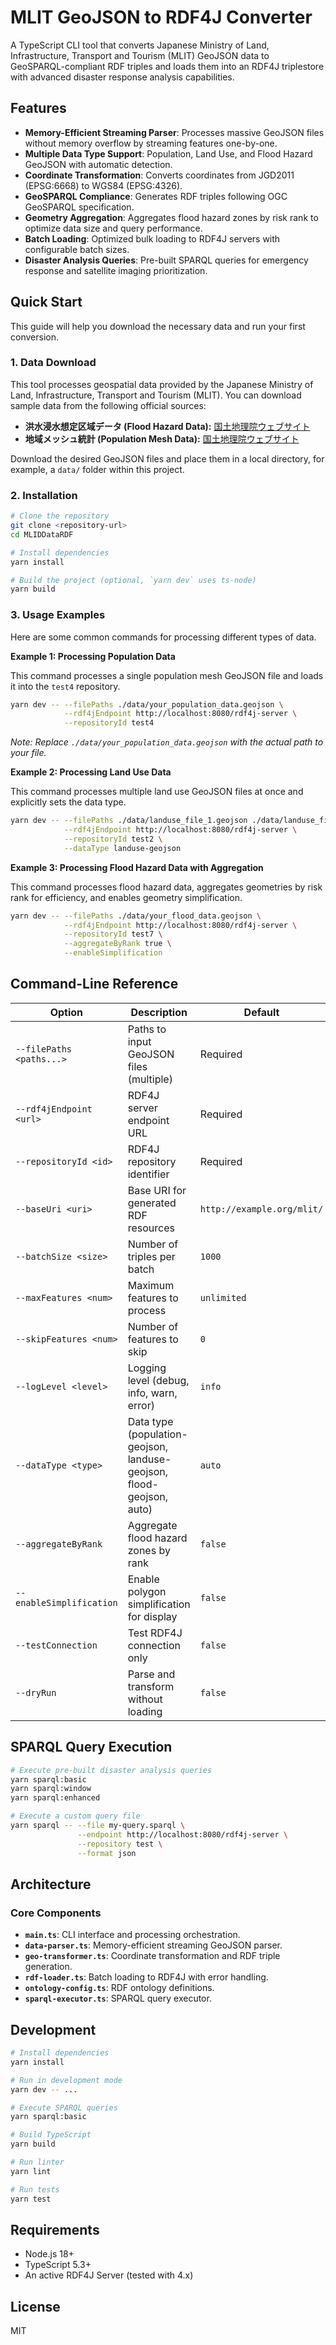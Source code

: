 # MLIT GeoJSON to RDF4J Converter

A TypeScript CLI tool that converts Japanese Ministry of Land, Infrastructure, Transport and Tourism (MLIT) GeoJSON data to GeoSPARQL-compliant RDF triples and loads them into an RDF4J triplestore with advanced disaster response analysis capabilities.

## Features

- **Memory-Efficient Streaming Parser**: Processes massive GeoJSON files without memory overflow by streaming features one-by-one.
- **Multiple Data Type Support**: Population, Land Use, and Flood Hazard GeoJSON with automatic detection.
- **Coordinate Transformation**: Converts coordinates from JGD2011 (EPSG:6668) to WGS84 (EPSG:4326).
- **GeoSPARQL Compliance**: Generates RDF triples following OGC GeoSPARQL specification.
- **Geometry Aggregation**: Aggregates flood hazard zones by risk rank to optimize data size and query performance.
- **Batch Loading**: Optimized bulk loading to RDF4J servers with configurable batch sizes.
- **Disaster Analysis Queries**: Pre-built SPARQL queries for emergency response and satellite imaging prioritization.

## Quick Start

This guide will help you download the necessary data and run your first conversion.

### 1. Data Download

This tool processes geospatial data provided by the Japanese Ministry of Land, Infrastructure, Transport and Tourism (MLIT). You can download sample data from the following official sources:

- **洪水浸水想定区域データ (Flood Hazard Data):** [国土地理院ウェブサイト](https://nlftp.mlit.go.jp/ksj/gml/datalist/KsjTmplt-A31a-2024.html)
- **地域メッシュ統計 (Population Mesh Data):** [国土地理院ウェブサイト](https://nlftp.mlit.go.jp/ksj/gml/datalist/KsjTmplt-mesh1000r6.html)

Download the desired GeoJSON files and place them in a local directory, for example, a `data/` folder within this project.

### 2. Installation

```bash
# Clone the repository
git clone <repository-url>
cd MLIDDataRDF

# Install dependencies
yarn install

# Build the project (optional, `yarn dev` uses ts-node)
yarn build
```

### 3. Usage Examples

Here are some common commands for processing different types of data.

**Example 1: Processing Population Data**

This command processes a single population mesh GeoJSON file and loads it into the `test4` repository.

```bash
yarn dev -- --filePaths ./data/your_population_data.geojson \
            --rdf4jEndpoint http://localhost:8080/rdf4j-server \
            --repositoryId test4
```

*Note: Replace `./data/your_population_data.geojson` with the actual path to your file.*

**Example 2: Processing Land Use Data**

This command processes multiple land use GeoJSON files at once and explicitly sets the data type.

```bash
yarn dev -- --filePaths ./data/landuse_file_1.geojson ./data/landuse_file_2.geojson \
            --rdf4jEndpoint http://localhost:8080/rdf4j-server \
            --repositoryId test2 \
            --dataType landuse-geojson
```

**Example 3: Processing Flood Hazard Data with Aggregation**

This command processes flood hazard data, aggregates geometries by risk rank for efficiency, and enables geometry simplification.

```bash
yarn dev -- --filePaths ./data/your_flood_data.geojson \
            --rdf4jEndpoint http://localhost:8080/rdf4j-server \
            --repositoryId test7 \
            --aggregateByRank true \
            --enableSimplification
```

## Command-Line Reference

| Option                      | Description                               | Default                    |
| --------------------------- | ----------------------------------------- | -------------------------- |
| `--filePaths <paths...>`    | Paths to input GeoJSON files (multiple)  | Required                   |
| `--rdf4jEndpoint <url>`     | RDF4J server endpoint URL                 | Required                   |
| `--repositoryId <id>`       | RDF4J repository identifier               | Required                   |
| `--baseUri <uri>`           | Base URI for generated RDF resources      | `http://example.org/mlit/` |
| `--batchSize <size>`        | Number of triples per batch               | `1000`                     |
| `--maxFeatures <num>`       | Maximum features to process               | `unlimited`                |
| `--skipFeatures <num>`      | Number of features to skip                | `0`                        |
| `--logLevel <level>`        | Logging level (debug, info, warn, error)  | `info`                     |
| `--dataType <type>`         | Data type (population-geojson, landuse-geojson, flood-geojson, auto) | `auto`      |
| `--aggregateByRank`         | Aggregate flood hazard zones by rank      | `false`                    |
| `--enableSimplification`    | Enable polygon simplification for display | `false`                    |
| `--testConnection`          | Test RDF4J connection only                | `false`                    |
| `--dryRun`                  | Parse and transform without loading       | `false`                    |

## SPARQL Query Execution

```bash
# Execute pre-built disaster analysis queries
yarn sparql:basic
yarn sparql:window
yarn sparql:enhanced

# Execute a custom query file
yarn sparql -- --file my-query.sparql \
               --endpoint http://localhost:8080/rdf4j-server \
               --repository test \
               --format json
```

## Architecture

### Core Components

- **`main.ts`**: CLI interface and processing orchestration.
- **`data-parser.ts`**: Memory-efficient streaming GeoJSON parser.
- **`geo-transformer.ts`**: Coordinate transformation and RDF triple generation.
- **`rdf-loader.ts`**: Batch loading to RDF4J with error handling.
- **`ontology-config.ts`**: RDF ontology definitions.
- **`sparql-executor.ts`**: SPARQL query executor.

## Development

```bash
# Install dependencies
yarn install

# Run in development mode
yarn dev -- ...

# Execute SPARQL queries
yarn sparql:basic

# Build TypeScript
yarn build

# Run linter
yarn lint

# Run tests
yarn test
```

## Requirements

- Node.js 18+
- TypeScript 5.3+
- An active RDF4J Server (tested with 4.x)

## License

MIT
